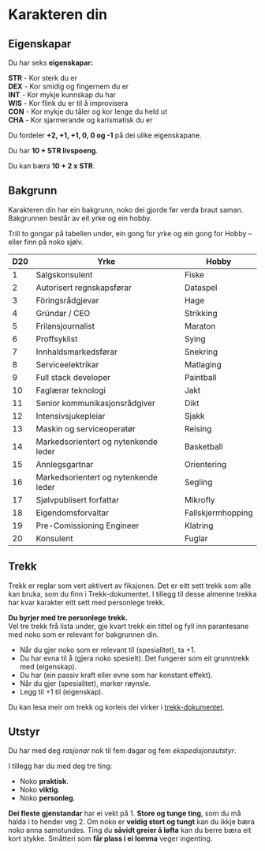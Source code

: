 # Karakteren din

## Eigenskapar

Du har seks __eigenskapar:__  

__STR__   -  Kor sterk du er  
__DEX__   -  Kor smidig og fingernem du er  
__INT__   -  Kor mykje kunnskap du har  
__WIS__   -  Kor flink du er til å improvisera  
__CON__   -  Kor mykje du tåler og kor lenge du held ut  
__CHA__   -  Kor sjarmerande og karismatisk du er  

Du fordeler __+2, +1, +1, 0, 0 og -1__ på dei ulike eigenskapane.

Du har __10 + STR livspoeng__.

Du kan bæra __10 + 2 x STR__.


## Bakgrunn

Karakteren din har ein bakgrunn, noko dei gjorde før verda braut saman. Bakgrunnen består av eit yrke og ein hobby.

Trill to gongar på tabellen under, ein gong for yrke og ein gong for Hobby – eller finn på noko sjølv.

| D20 | Yrke                      | Hobby             |
| --- | ------------------------- | ----------------- |
| 1   | Salgskonsulent             | Fiske             |
| 2   | Autorisert regnskapsførar | Dataspel          |
| 3   | Föringsrådgjevar           | Hage              |
| 4   | Gründar / CEO                   | Strikking         |
| 5   | Frilansjournalist               | Maraton           |
| 6   | Proffsyklist              | Sying             |
| 7   | Innhaldsmarkedsførar               | Snekring          |
| 8   | Serviceelektrikar                | Matlaging         |
| 9   | Full stack developer      | Paintball         |
| 10  | Faglærar teknologi                     | Jakt              |
| 11  | Senior kommunikasjonsrådgiver                  | Dikt              |
| 12  | Intensivsjukepleiar                      | Sjakk             |
| 13  | Maskin og serviceoperatør              | Reising           |
| 14  | Markedsorientert og nytenkende leder                     | Basketball        |
| 15  | Annlegsgartnar                   | Orientering       |
| 16  | Markedsorientert og nytenkende leder                   | Segling           |
| 17  | Sjølvpublisert forfattar                 | Mikrofly          |
| 18  | Eigendomsforvaltar                  | Fallskjermhopping |
| 19  | Pre-Comissioning Engineer                  | Klatring          |
| 20  | Konsulent                 | Fuglar            |

## Trekk

Trekk er reglar som vert aktivert av fiksjonen. Det er eitt sett trekk som alle kan bruka, som du finn i Trekk-dokumentet.
I tillegg til desse almenne trekka har kvar karakter eitt sett med personlege trekk.

__Du byrjer med tre personlege trekk.__  
Vel tre trekk frå lista under, gje kvart trekk ein tittel og fyll inn parantesane med noko som er relevant for bakgrunnen din.

- Når du gjer noko som er relevant til (spesialitet), ta +1.
- Du har evna til å (gjera noko spesielt). Det fungerer som eit grunntrekk med (eigenskap). 
- Du har (ein passiv kraft eller evne som har konstant effekt).
- Når du gjer (spesialitet), marker røynsle.
- Legg til +1 til (eigenskap).

Du kan lesa meir om trekk og korleis dei virker i [trekk-dokumentet](trekk.md).

## Utstyr

Du har med deg _rasjonar_ nok til fem dagar og fem _ekspedisjonsutstyr_.

I tillegg har du med deg tre ting:
- Noko __praktisk__.
- Noko __viktig__.
- Noko __personleg__.

__Dei fleste gjenstandar__ har ei vekt på 1. __Store og tunge ting__, som du må halda i to hender veg 2. Om noko er __veldig stort og tungt__ kan du ikkje bæra noko anna samstundes. Ting du __såvidt greier å løfta__ kan du berre bæra eit kort stykke. Småtteri som __får plass i ei lomma__ veger ingenting. 
